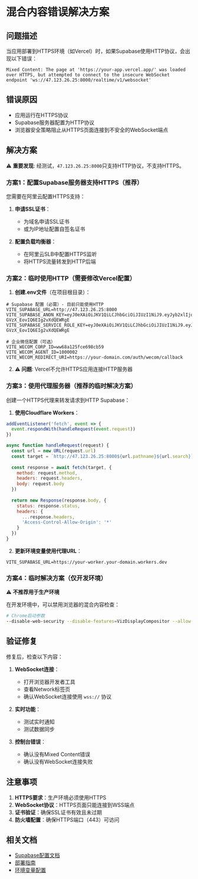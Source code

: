 # 混合内容错误解决方案

## 问题描述

当应用部署到HTTPS环境（如Vercel）时，如果Supabase使用HTTP协议，会出现以下错误：

```
Mixed Content: The page at 'https://your-app.vercel.app/' was loaded over HTTPS, but attempted to connect to the insecure WebSocket endpoint 'ws://47.123.26.25:8000/realtime/v1/websocket'
```

## 错误原因

- 应用运行在HTTPS协议
- Supabase服务器配置为HTTP协议
- 浏览器安全策略阻止从HTTPS页面连接到不安全的WebSocket端点

## 解决方案

⚠️ **重要发现**: 经测试，`47.123.26.25:8000`只支持HTTP协议，不支持HTTPS。

### 方案1：配置Supabase服务器支持HTTPS（推荐）

您需要在阿里云配置HTTPS支持：

1. **申请SSL证书**：
   - 为域名申请SSL证书
   - 或为IP地址配置自签名证书

2. **配置负载均衡器**：
   - 在阿里云SLB中配置HTTPS监听
   - 将HTTPS流量转发到HTTP后端

### 方案2：临时使用HTTP（需要修改Vercel配置）

1. **创建.env文件**（在项目根目录）：
```env
# Supabase 配置（必需）- 目前只能使用HTTP
VITE_SUPABASE_URL=http://47.123.26.25:8000
VITE_SUPABASE_ANON_KEY=eyJ0eXAiOiJKV1QiLCJhbGciOiJIUzI1NiJ9.eyJyb2xlIjoiYW5vbiIsInJlZiI6InNicC04b2gxOG0wM2hiYjA4N3RhIiwiaXNzIjoic3VwYWJhc2UiLCJpYXQiOjE3NTU0MjI4MjEsImV4cCI6MjA3MDk5ODgyMX0.TMNhVSwNgrJHxRKQnV-GVzX_EovIQ6EIg2vXdQEWRgE
VITE_SUPABASE_SERVICE_ROLE_KEY=eyJ0eXAiOiJKV1QiLCJhbGciOiJIUzI1NiJ9.eyJyb2xlIjoiYW5vbiIsInJlZiI6InNicC04b2gxOG0wM2hiYjA4N3RhIiwiaXNzIjoic3VwYWJhc2UiLCJpYXQiOjE3NTU0MjI4MjEsImV4cCI6MjA3MDk5ODgyMX0.TMNhVSwNgrJHxRKQnV-GVzX_EovIQ6EIg2vXdQEWRgE

# 企业微信配置（可选）
VITE_WECOM_CORP_ID=ww68a125fce698cb59
VITE_WECOM_AGENT_ID=1000002
VITE_WECOM_REDIRECT_URI=https://your-domain.com/auth/wecom/callback
```

2. **⚠️ 问题**: Vercel不允许HTTPS应用连接HTTP服务器

### 方案3：使用代理服务器（推荐的临时解决方案）

创建一个HTTPS代理来转发请求到HTTP Supabase：

1. **使用Cloudflare Workers**：
```javascript
addEventListener('fetch', event => {
  event.respondWith(handleRequest(event.request))
})

async function handleRequest(request) {
  const url = new URL(request.url)
  const target = `http://47.123.26.25:8000${url.pathname}${url.search}`
  
  const response = await fetch(target, {
    method: request.method,
    headers: request.headers,
    body: request.body
  })
  
  return new Response(response.body, {
    status: response.status,
    headers: {
      ...response.headers,
      'Access-Control-Allow-Origin': '*'
    }
  })
}
```

2. **更新环境变量使用代理URL**：
```env
VITE_SUPABASE_URL=https://your-worker.your-domain.workers.dev
```

### 方案4：临时解决方案（仅开发环境）

⚠️ **不推荐用于生产环境**

在开发环境中，可以禁用浏览器的混合内容检查：

```bash
# Chrome启动参数
--disable-web-security --disable-features=VizDisplayCompositor --allow-running-insecure-content
```

## 验证修复

修复后，检查以下内容：

1. **WebSocket连接**：
   - 打开浏览器开发者工具
   - 查看Network标签页
   - 确认WebSocket连接使用 `wss://` 协议

2. **实时功能**：
   - 测试实时通知
   - 测试数据同步

3. **控制台错误**：
   - 确认没有Mixed Content错误
   - 确认没有WebSocket连接失败

## 注意事项

1. **HTTPS要求**：生产环境必须使用HTTPS
2. **WebSocket协议**：HTTPS页面只能连接到WSS端点
3. **证书验证**：确保SSL证书有效且未过期
4. **防火墙配置**：确保HTTPS端口（443）可访问

## 相关文档

- [Supabase配置文档](./SUPABASE_CONFIG.md)
- [部署指南](./DEPLOYMENT_GUIDE.md)
- [环境变量配置](./ENV_SETUP_GUIDE.md)
